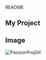 README


## My Project



## Image
![PassionProjGif](https://user-images.githubusercontent.com/55755297/72175530-5c0c7a80-33aa-11ea-8af7-748498812333.gif)
